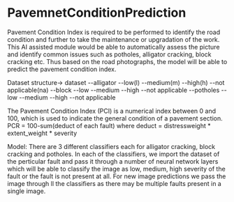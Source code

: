 # PavemnetConditionPrediction

Pavement Condition Index is required to be performed to identify the road condition and further to take the maintenance or upgradation of the work.
This AI assisted module would be able to automatically assess the picture and identify common issues such as potholes, alligator cracking, block cracking etc.
Thus based on the road photographs, the model will be able to predict the pavement condition index.

Dataset structure->
dataset
  --alligator
     --low(l)
     --medium(m)
     --high(h)
     --not applicable(na)
  --block
     --low
     --medium
     --high
     --not applicable
 --potholes
    --low
    --medium
    --high
    --not applicable
    
 The Pavement Condition Index (PCI) is a numerical index between 0 and 100, which is used to indicate the general condition of a pavement section.
 PCR = 100-sum(deduct of each fault)
 where deduct = distressweight * extent_weight * severity
 
 
 Model:
 There are 3 different classifiers each for alligator cracking, block cracking and potholes.
 In each of the classifiers, we import the dataset of the perticular fault and pass it through a number of neural network layers which will be able to classify the image as 
 low, medium, high severity of the fault or the fault is not present at all.
 For new image predictions we pass the image through ll the classifiers as there may be multiple faults present in a single image.
